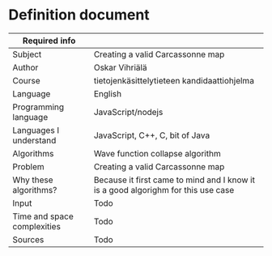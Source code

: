 # Definition document

| Required info               |                                                                                   |
| --------------------------- | --------------------------------------------------------------------------------- |
| Subject                     | Creating a valid Carcassonne map                                                  |
| Author                      | Oskar Vihriälä                                                                    |
| Course                      | tietojenkäsittelytieteen kandidaattiohjelma                                       |
| Language                    | English                                                                           |
| Programming language        | JavaScript/nodejs                                                                 |
| Languages I understand      | JavaScript, C++, C, bit of Java                                                   |
| Algorithms                  | Wave function collapse algorithm                                                  |
| Problem                     | Creating a valid Carcassonne map                                                  |
| Why these algorithms?       | Because it first came to mind and I know it is a good algorighm for this use case |
| Input                       | Todo                                                                              |
| Time and space complexities | Todo                                                                              |
| Sources                     | Todo                                                                              |

